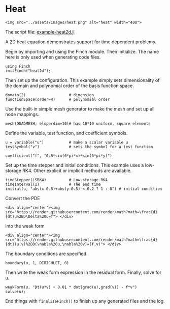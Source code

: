 # Heat

```@raw html
<img src="../assets/images/heat.png" alt="heat" width="400">
```

The script file: [example-heat2d.jl](https://github.com/paralab/Finch/blob/master/src/examples/example-heat2d.jl)

A 2D heat equation demonstrates support for time dependent problems.

Begin by importing and using the Finch module. Then initialize. The name here is only used when generating code files.
```
using Finch
initFinch("heat2d");
```
Then set up the configuration. This example simply sets dimensionality of the domain and polynomial order of the basis function space.
```
domain(2)                  	# dimension
functionSpace(order=4) 		# polynomial order
```
Use the built-in simple mesh generator to make the mesh and set up all node mappings.
```
mesh(QUADMESH, elsperdim=10)# has 10*10 uniform, square elements
```
Define the variable, test function, and coefficient symbols.
```
u = variable("u")           # make a scalar variable u
testSymbol("v")             # sets the symbol for a test function

coefficient("f", "0.5*sin(6*pi*x)*sin(6*pi*y)")
```
Set up the time stepper and initial conditions. This example uses a low-storage RK4. Other explicit or implicit methods are available.
```
timeStepper(LSRK4)  		# Low-storage RK4
timeInterval(1) 			# The end time
initial(u, "abs(x-0.5)+abs(y-0.5) < 0.2 ? 1 : 0") # initial condition
```
Convert the PDE
```@raw html
<div align="center"><img src="https://render.githubusercontent.com/render/math?math=\frac{d}{dt}u%2BD\Delta%20u=f"> </div>
```
into the weak form
```@raw html
<div align="center"><img src="https://render.githubusercontent.com/render/math?math=\frac{d}{dt}(u,v)%2BD(\nabla%20u,\nabla%20v)=(f,v)"> </div>
```

The boundary conditions are specified.
```
boundary(u, 1, DIRICHLET, 0)
```
Then write the weak form expression in the residual form. Finally, solve for u.
```
weakForm(u, "Dt(u*v) + 0.01 * dot(grad(u),grad(v)) - f*v")
solve(u);
```
End things with `finalizeFinch()` to finish up any generated files and the log.